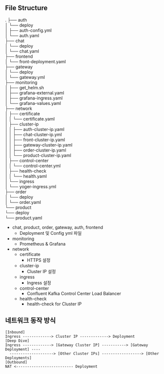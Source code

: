 ## File Structure
.
├── auth       
│   └── deploy           
│       ├── auth-config.yml         
│       └── auth.yaml          
├── chat        
│   └── deploy       
│       └── chat.yaml     
├── frontend   
│   └── front-deployment.yaml   
├── gateway   
│   └── deploy   
│       └── gateway.yml   
├── monitoring   
│   ├── get_helm.sh   
│   ├── grafana-external.yaml  
│   ├── grafana-ingress.yaml  
│   └── grafana-values.yaml   
├── network   
│   ├── certificate  
│   │   └── certificate.yaml  
│   ├── cluster-ip  
│   │   ├── auth-cluster-ip.yaml  
│   │   ├── chat-cluster-ip.yml  
│   │   ├── front-cluster-ip.yaml  
│   │   ├── gateway-cluster-ip.yaml  
│   │   ├── order-cluster-ip.yaml    
│   │   └── product-cluster-ip.yaml   
│   ├── control-center  
│   │   └── control-center.yml  
│   ├── health-check  
│   │   └── health.yaml  
│   └── ingress  
│       └── yoger-ingress.yml  
├── order  
│   └── deploy  
│       └── order.yaml  
└── product  
    └── deploy  
        └── product.yaml  
  
- chat, product, order, gateway, auth, frontend  
    - Deployment 및 Config yml 파일  
- monitoring  
    - Prometheus & Grafana  
- network  
    - certificate  
        - HTTPS 설정   
    - cluster-ip  
        - Cluster IP 설정  
    - ingress    
        - Ingress 설정  
    - control-center  
        - Confluent Kafka Control Center Load Balancer  
    - health-check  
        - health-check for Cluster IP  

## 네트워크 동작 방식  
   
```hcl
[Inbound]
Ingress -------------> Cluster IP -------------> Deployment  
[Deep Dive]
Ingress -------------> [Gateway Cluster IP] -----------> [Gateway Deployment] ----
  --------------------> [Other Cluster IPs] ------------------> [Other Deployments]
[Outbound]
NAT <-------------------------- Deployment
```